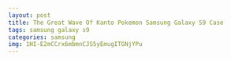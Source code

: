 ```yaml
---
layout: post
title: The Great Wave Of Kanto Pokemon Samsung Galaxy S9 Case
tags: samsung galaxy s9
categories: samsung
img: 1HI-E2mCCrx6mbmnCJS5yEmugITGNjYPu
---
```

